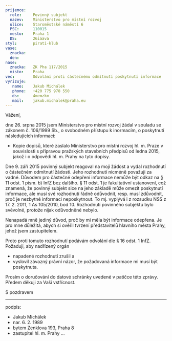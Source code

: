 ```yaml
---
prijemce: 
  role:     Povinný subjekt
  nazev:    Ministerstvo pro místní rozvoj
  ulice:    Staroměstské náměstí 6
  PSC:      110015
  mesto:    Praha 1
  DS:       26iaava
styl:       pirati-klub
vase:
  znacka:   
  den:
nase:
  znacka:   ZK Pha 117/2015
  misto:    Praha
vec:        Odvolání proti částečnému odmítnutí poskytnutí informace
vyrizuje:   
   name:    Jakub Michálek
   phone:   +420 775 978 550
   ds:      4memzkm
   mail:    jakub.michalek@praha.eu
---
```


Vážení,

dne 26. srpna 2015 jsem Ministerstvo pro místní rozvoj žádal v souladu se zákonem č. 106/1999 Sb., o svobodném přístupu k inormacím, o poskytnutí následujících informací: 

* Kopie dopisů, které zaslalo Ministerstvo pro místní rozvoj hl. m. Praze v souvislosti s přípravou pražských stavebních předpisů od ledna 2015, jakož i o odpovědi hl. m. Prahy na tyto dopisy.

Dne 9. září 2015 povinný subjekt reagoval na mojí žádost a vydal rozhodnutí o částečném odmítnutí žádosti. Jeho rozhodnutí nicméně považuji za vadné. Důvodem pro částečné odepření informace nemůže být odkaz na § 11 odst. 1 písm. b) InfZ bez dalšího. § 11 odst. 1 je fakultativní ustanovení, což znamená, že povinný subjekt sice na jeho základě může omezit poskytnutí informace, ale musí své rozhodnutí řádně odůvodnit, resp. musí zdůvodnit, proč je nezbytné informaci neposkytnout. To mj. vyplývá i z rozsudku NSS z 17. 2. 2011, 1 As 105/2010, bod 10. Rozhodnutí povinného subjektu bylo svévolné, protože nijak odůvodněné nebylo. 

Nenapadá mně jediný důvod, proč by mi měla být informace odepřena. Je pro mne důležitá, abych si ověřil tvrzení představitelů hlavního města Prahy, jehož jsem zastupitelem. 

Proto proti tomuto rozhodnutí podávám odvolání dle § 16 odst. 1 InfZ. Požaduji, aby nadřízený orgán 
* napadené rozhodnutí zrušil a
* vyslovil závazný právní názor, že požadovaná informace mi musí být poskytnuta.

Prosím o doručování do datové schránky uvedené v patičce této zprávy. Předem děkuji za Vaši vstřícnost. 

S pozdravem

---
podpis: 
  - Jakub Michálek
  - nar. 6. 2. 1989
  - bytem Zenklova 193, Praha 8
  - zastupitel hl. m. Prahy
...
